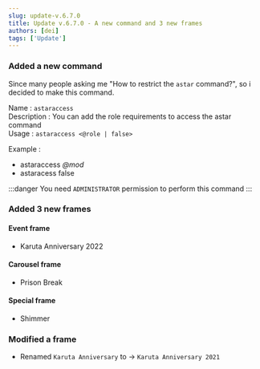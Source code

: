 ```yaml
---
slug: update-v.6.7.0
title: Update v.6.7.0 - A new command and 3 new frames
authors: [dei]
tags: ['Update']
---
```


### Added a new command

Since many people asking me "How to restrict the `astar` command?", so i decided to make this command.

<!-- truncate  -->
Name : `astaraccess` <br />
Description : You can add  the role requirements  to access the astar command <br/>
Usage : `astaraccess <@role | false>` <br/>

Example : 
 - astaraccess *@mod*
 - astaracess false

:::danger
You need `ADMINISTRATOR` permission to perform this command
:::

### Added 3 new frames

#### Event frame
 - Karuta Anniversary 2022

#### Carousel frame
 - Prison Break

#### Special frame
  - Shimmer

### Modified a frame
 - Renamed `Karuta Anniversary` to -> `Karuta Anniversary 2021`